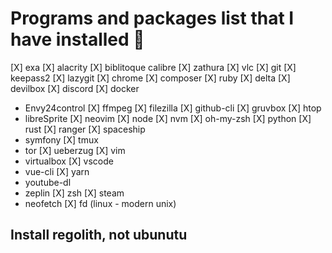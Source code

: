 # Programs and packages list that I have installed 🦊

[X] exa
[X] alacrity
[X] biblitoque calibre
[X] zathura
[X] vlc
[X] git
[X] keepass2
[X] lazygit
[X] chrome
[X] composer
[X] ruby
[X] delta
[X] devilbox
[X] discord
[X] docker
- Envy24control
[X] ffmpeg
[X] filezilla
[X] github-cli
[X] gruvbox
[X] htop
- libreSprite
[X] neovim
[X] node
[X] nvm
[X] oh-my-zsh
[X] python
[X] rust
[X] ranger
[X] spaceship
- symfony
[X] tmux
- tor
[X] ueberzug
[X] vim
- virtualbox
[X] vscode
- vue-cli
[X] yarn
- youtube-dl
- zeplin
[X] zsh
[X] steam
- neofetch
[X] fd (linux - modern unix)

## Install regolith, not ubunutu
